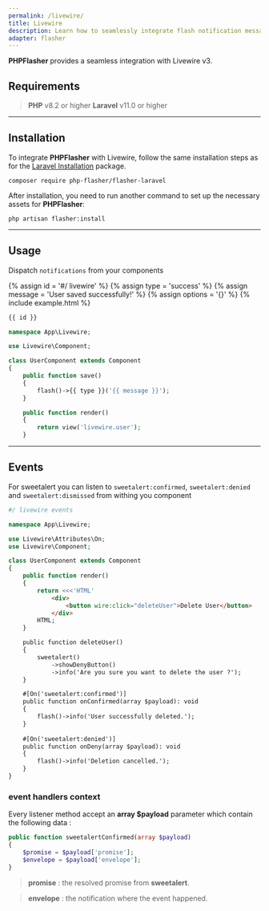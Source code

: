 ```yaml
---
permalink: /livewire/
title: Livewire
description: Learn how to seamlessly integrate flash notification messages into your Livewire application with PHPFlasher. Follow our step-by-step guide to install and use the library in your project, and start engaging and informing your users with powerful flash messages.
adapter: flasher
---
```


<strong><span class="text-indigo-900">PHP<span class="text-indigo-500">Flasher</span></span></strong> provides a seamless integration with Livewire v3.

## <i class="fa-duotone fa-list-radio"></i> Requirements

> <i class="fa-brands fa-php fa-2xl text-blue-900 mr-1 mb-1"></i> **PHP** v8.2 or higher
> <i class="fa-brands fa-laravel fa-2xl text-red-900 mr-1 ml-4"></i> **Laravel** v11.0 or higher

---

## <i class="fa-duotone fa-list-radio"></i> Installation

To integrate <strong><span class="text-indigo-900">PHP<span class="text-indigo-500">Flasher</span></span></strong> with Livewire, follow the same installation steps as for the [Laravel Installation](/laravel) package.

```shell
composer require php-flasher/flasher-laravel
```

After installation, you need to run another command to set up the necessary assets for <strong><span class="text-indigo-900">PHP<span class="text-indigo-500">Flasher</span></span></strong>:

```shell
php artisan flasher:install
```

---

## <i class="fa-duotone fa-list-radio"></i> Usage

Dispatch `notifications` from your components

{% assign id = '#/ livewire' %}
{% assign type = 'success' %}
{% assign message = 'User saved successfully!' %}
{% assign options = '{}' %}
{% include example.html %}

```php
{{ id }}

namespace App\Livewire;

use Livewire\Component;

class UserComponent extends Component
{
    public function save()
    {
        flash()->{{ type }}('{{ message }}');
    }

    public function render()
    {
        return view('livewire.user');
    }
```

---

## <i class="fa-duotone fa-list-radio"></i> Events

For sweetalert you can listen to  `sweetalert:confirmed`, `sweetalert:denied` and `sweetalert:dismissed` from withing you component

<script type="text/javascript">
    messages["#/ livewire events"] = {
        handler: "sweetalert",
        type: "info",
        message: "Are you sure you want to delete the user ?",
        options: { 
            showDenyButton: true,
            preConfirm: function() {
                flasher.success('User successfully deleted.');
            },
            preDeny: function() {
                flasher.error('Deletion cancelled.');
            },
        },
    };
</script>

```php
#/ livewire events

namespace App\Livewire;

use Livewire\Attributes\On;
use Livewire\Component;

class UserComponent extends Component
{
    public function render()
    {
        return <<<'HTML'
            <div>
                <button wire:click="deleteUser">Delete User</button>
            </div>
        HTML;
    }

    public function deleteUser()
    {
        sweetalert()
            ->showDenyButton()
            ->info('Are you sure you want to delete the user ?');
    }

    #[On('sweetalert:confirmed')]
    public function onConfirmed(array $payload): void
    {
        flash()->info('User successfully deleted.');
    }
    
    #[On('sweetalert:denied')]
    public function onDeny(array $payload): void
    {
        flash()->info('Deletion cancelled.');
    }
}
```

### <i class="fa-duotone fa-list-radio"></i> event handlers context

Every listener method accept an **array $payload** parameter which contain the following data :

```php
public function sweetalertConfirmed(array $payload)
{
    $promise = $payload['promise'];
    $envelope = $payload['envelope'];
}
```

> **promise** : the resolved promise from **sweetalert**.

> **envelope** : the notification where the event happened.
